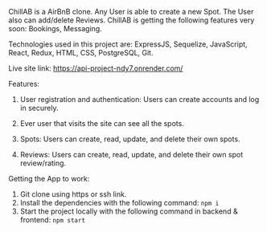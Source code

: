 ChillAB is a AirBnB clone. Any User is able to create a new Spot. The User also can add/delete Reviews.
ChillAB is getting the following features very soon: Bookings, Messaging.

Technologies used in this project are: ExpressJS, Sequelize, JavaScript, React, Redux, HTML, CSS, PostgreSQL, Git.

Live site link: https://api-project-ndy7.onrender.com/


Features:

1. User registration and authentication: Users can create accounts and log in securely.
   
3. Ever user that visits the site can see all the spots.
  
4. Spots: Users can create, read, update, and delete their own spots.

5. Reviews: Users can create, read, update, and delete their own spot review/rating.


Getting the App to work: 

1. Git clone using https or ssh link.
2. Install the dependencies with the following command: ```npm i```
3. Start the project locally with the following command in backend & frontend: ```npm start```
